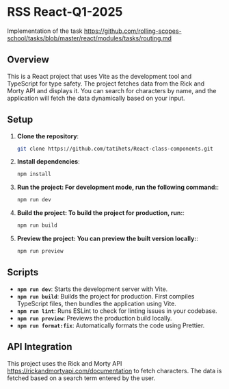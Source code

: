 # RSS React-Q1-2025

Implementation of the task https://github.com/rolling-scopes-school/tasks/blob/master/react/modules/tasks/routing.md

## Overview

This is a React project that uses Vite as the development tool and TypeScript for type safety. The project fetches data from the Rick and Morty API and displays it. You can search for characters by name, and the application will fetch the data dynamically based on your input.

## Setup

1. **Clone the repository**:
   ```bash
   git clone https://github.com/tatihets/React-class-components.git
   ```

2. **Install dependencies**:
   ```bash
   npm install
   ```

3. **Run the project: For development mode, run the following command:**:
   ```bash
   npm run dev
   ```

3. **Build the project: To build the project for production, run:**:
   ```bash
   npm run build
   ```

5. **Preview the project: You can preview the built version locally:**:
   ```bash
   npm run preview
   ```
## Scripts
- **`npm run dev`**: Starts the development server with Vite.
- **`npm run build`**: Builds the project for production. First compiles TypeScript files, then bundles the application using Vite.
- **`npm run lint`**: Runs ESLint to check for linting issues in your codebase.
- **`npm run preview`**: Previews the production build locally.
- **`npm run format:fix`**: Automatically formats the code using Prettier.

## API Integration

This project uses the Rick and Morty API https://rickandmortyapi.com/documentation to fetch characters. The data is fetched based on a search term entered by the user.
